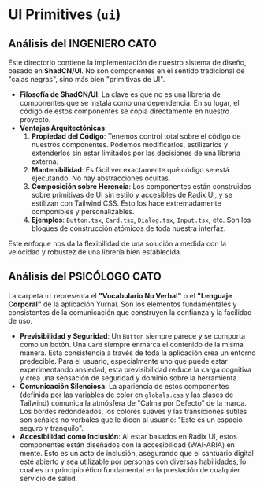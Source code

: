 # UI Primitives (`ui`)

## Análisis del INGENIERO CATO

Este directorio contiene la implementación de nuestro sistema de diseño, basado en **ShadCN/UI**. No son componentes en el sentido tradicional de "cajas negras", sino más bien "primitivas de UI".

-   **Filosofía de ShadCN/UI**: La clave es que no es una librería de componentes que se instala como una dependencia. En su lugar, el código de estos componentes se copia directamente en nuestro proyecto.
-   **Ventajas Arquitectónicas**:
    1.  **Propiedad del Código**: Tenemos control total sobre el código de nuestros componentes. Podemos modificarlos, estilizarlos y extenderlos sin estar limitados por las decisiones de una librería externa.
    2.  **Mantenibilidad**: Es fácil ver exactamente qué código se está ejecutando. No hay abstracciones ocultas.
    3.  **Composición sobre Herencia**: Los componentes están construidos sobre primitivas de UI sin estilo y accesibles de Radix UI, y se estilizan con Tailwind CSS. Esto los hace extremadamente componibles y personalizables.
    4.  **Ejemplos**: `Button.tsx`, `Card.tsx`, `Dialog.tsx`, `Input.tsx`, etc. Son los bloques de construcción atómicos de toda nuestra interfaz.

Este enfoque nos da la flexibilidad de una solución a medida con la velocidad y robustez de una librería bien establecida.

## Análisis del PSICÓLOGO CATO

La carpeta `ui` representa el **"Vocabulario No Verbal"** o el **"Lenguaje Corporal"** de la aplicación Yurnal. Son los elementos fundamentales y consistentes de la comunicación que construyen la confianza y la facilidad de uso.

-   **Previsibilidad y Seguridad**: Un `Button` siempre parece y se comporta como un botón. Una `Card` siempre enmarca el contenido de la misma manera. Esta consistencia a través de toda la aplicación crea un entorno predecible. Para el usuario, especialmente uno que puede estar experimentando ansiedad, esta previsibilidad reduce la carga cognitiva y crea una sensación de seguridad y dominio sobre la herramienta.
-   **Comunicación Silenciosa**: La apariencia de estos componentes (definida por las variables de color en `globals.css` y las clases de Tailwind) comunica la atmósfera de "Calma por Defecto" de la marca. Los bordes redondeados, los colores suaves y las transiciones sutiles son señales no verbales que le dicen al usuario: "Este es un espacio seguro y tranquilo".
-   **Accesibilidad como Inclusión**: Al estar basados en Radix UI, estos componentes están diseñados con la accesibilidad (WAI-ARIA) en mente. Esto es un acto de inclusión, asegurando que el santuario digital esté abierto y sea utilizable por personas con diversas habilidades, lo cual es un principio ético fundamental en la prestación de cualquier servicio de salud.
